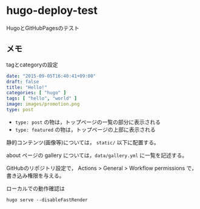 # hugo-deploy-test
HugoとGitHubPagesのテスト

## メモ

tagとcategoryの設定

```yaml
date: "2015-09-05T16:40:41+09:00"
draft: false
title: "Hello!"
categories: [ "hugo" ]
tags: [ "hello", "world" ]
image: images/promotion.png
type: post
```

- `type: post` の物は，トップページの一覧の部分に表示される
- `type: featured` の物は，トップページの上部に表示される

静的コンテンツ(画像等)については， `static/` 以下に配置する。

about ページの gallery については，`data/gallery.yml` に一覧を記述する。

GitHubのリポジトリ設定で， Actions > General > Workflow permissions で，書き込み権限を与える。

ローカルでの動作確認は
```shell
hugo serve --disableFastRender
```
